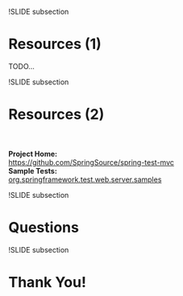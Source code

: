 
!SLIDE subsection
# Resources (1)

TODO...

!SLIDE subsection
# Resources (2)
<br><br>
__Project Home:__<br>
<a href="https://github.com/SpringSource/spring-test-mvc">https://github.com/SpringSource/spring-test-mvc</a>
<br>
__Sample Tests:__<br>
<a href="https://github.com/SpringSource/spring-test-mvc/tree/master/src/test/java/org/springframework/test/web/server/samples">org.springframework.test.web.server.samples</a>

!SLIDE subsection
# Questions

!SLIDE subsection
# Thank You!


